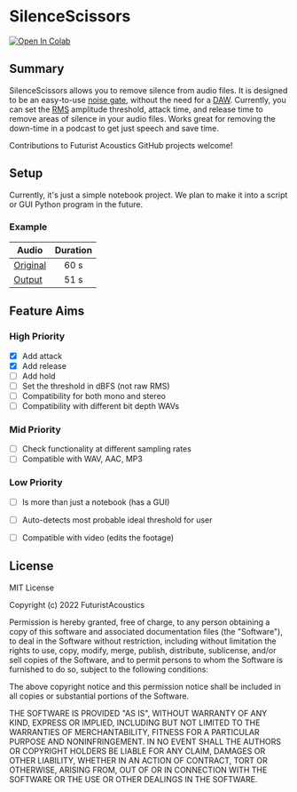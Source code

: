 # SilenceScissors
<a href="https://colab.research.google.com/github/FuturistAcoustics/SilenceScissors/blob/main/SilenceScissors.ipynb" target="_blank">
  <img src="https://colab.research.google.com/assets/colab-badge.svg" alt="Open In Colab"/>
</a>


## Summary
SilenceScissors allows you to remove silence from audio files. It is designed to be an easy-to-use [noise gate](https://en.wikipedia.org/wiki/Noise_gate), without the need for a [DAW](https://en.wikipedia.org/wiki/Digital_audio_workstation). Currently, you can set the [RMS](https://en.wikipedia.org/wiki/DBFS) amplitude threshold, attack time, and release time to remove areas of silence in your audio files. Works great for removing the down-time in a podcast to get just speech and save time.

Contributions to Futurist Acoustics GitHub projects welcome!

## Setup
Currently, it's just a simple notebook project. We plan to make it into a script or GUI Python program in the future.

### Example
| Audio         | Duration      |
| ------------- |:-------------:|
| [Original](https://futuristacoustics.com/wp-content/uploads/2022/12/Moby-Dick-Original.wav) | 60 s |
| [ Output](https://futuristacoustics.com/wp-content/uploads/2022/12/Moby-Dick-Output.wav) | 51 s      |


## Feature Aims
### High Priority
- [x] Add attack
- [x] Add release
- [ ] Add hold
- [ ] Set the threshold in dBFS (not raw RMS)
- [ ] Compatibility for both mono and stereo
- [ ] Compatibility with different bit depth WAVs
### Mid Priority
- [ ] Check functionality at different sampling rates
- [ ] Compatible with WAV, AAC, MP3
### Low Priority
- [ ] Is more than just a notebook (has a GUI)
- [ ] Auto-detects most probable ideal threshold for user
- [ ] Compatible with video (edits the footage)


## License
MIT License

Copyright (c) 2022 FuturistAcoustics

Permission is hereby granted, free of charge, to any person obtaining a copy
of this software and associated documentation files (the "Software"), to deal
in the Software without restriction, including without limitation the rights
to use, copy, modify, merge, publish, distribute, sublicense, and/or sell
copies of the Software, and to permit persons to whom the Software is
furnished to do so, subject to the following conditions:

The above copyright notice and this permission notice shall be included in all
copies or substantial portions of the Software.

THE SOFTWARE IS PROVIDED "AS IS", WITHOUT WARRANTY OF ANY KIND, EXPRESS OR
IMPLIED, INCLUDING BUT NOT LIMITED TO THE WARRANTIES OF MERCHANTABILITY,
FITNESS FOR A PARTICULAR PURPOSE AND NONINFRINGEMENT. IN NO EVENT SHALL THE
AUTHORS OR COPYRIGHT HOLDERS BE LIABLE FOR ANY CLAIM, DAMAGES OR OTHER
LIABILITY, WHETHER IN AN ACTION OF CONTRACT, TORT OR OTHERWISE, ARISING FROM,
OUT OF OR IN CONNECTION WITH THE SOFTWARE OR THE USE OR OTHER DEALINGS IN THE
SOFTWARE.
